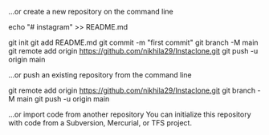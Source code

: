 …or create a new repository on the command line



echo "# instagram" >> README.md


git init
git add README.md
git commit -m "first commit"
git branch -M main
git remote add origin https://github.com/nikhila29/Instaclone.git
git push -u origin main



…or push an existing repository from the command line


git remote add origin https://github.com/nikhila29/Instaclone.git
git branch -M main
git push -u origin main



…or import code from another repository
You can initialize this repository with code from a Subversion, Mercurial, or TFS project.

